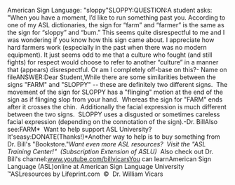 American Sign 
	Language: "sloppy"SLOPPY:QUESTION:A student asks:  "When you have a moment, I’d like to run something past 
you. According to one of my ASL dictionaries, the sign for “farm” and “farmer” 
is the same as the sign for “sloppy” and “bum.” This seems quite disrespectful 
to me and I was wondering if you know how this sign came about. I appreciate how 
hard farmers work (especially in the past when there was no modern equipment). 
It just seems odd to me that a culture who fought (and still fights) for respect 
would choose to refer to another “culture” in a manner that (appears) 
disrespectful. Or am I completely off-base on this?- Name on fileANSWER:Dear Student,While there are some similarities between the signs "FARM" and "SLOPPY" -- these 
are definitely two different signs.  The movement of the sign for SLOPPY 
has a "flinging" motion at the end of the sign as if flinging slop from your 
hand.  Whereas the sign for "FARM" ends after it crosses the chin.  
Additionally the facial expression is much different between the two signs.  
SLOPPY uses a disgusted or sometimes careless facial expression (depending on 
the connotation of the sign).-Dr. BillAlso see:FARM* 
Want to help support ASL University?  It'seasy:DONATE(Thanks!)*Another way to help is to buy something from Dr. Bill's "Bookstore."*Want even more ASL resources?  Visit the "ASL Training Center!"  (Subscription 
Extension of ASLU)*  Also check out Dr. Bill's channel:www.youtube.com/billvicarsYou can learnAmerican Sign Language (ASL)online at American Sign Language University ™ASLresources by Lifeprint.com  ©  Dr. William Vicars